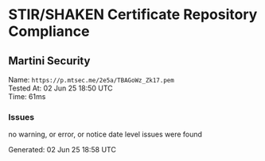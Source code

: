# STIR/SHAKEN Certificate Repository Compliance

## Martini Security

Name: `https://p.mtsec.me/2e5a/TBAGoWz_Zk17.pem`\
Tested At: 02 Jun 25 18:50 UTC\
Time: 61ms

### Issues

no warning, or error, or notice date level issues were found

Generated: 02 Jun 25 18:58 UTC